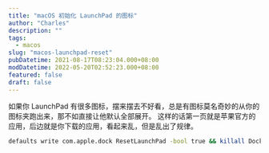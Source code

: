 ```yaml
---
title: "macOS 初始化 LaunchPad 的图标"
author: "Charles"
description: ""
tags:
  - macos
slug: "macos-launchpad-reset"
pubDatetime: 2021-08-17T08:23:04.000+08:00
modDatetime: 2022-05-20T02:52:23.000+08:00
featured: false
draft: false
---
```


如果你 LaunchPad 有很多图标，摆来摆去不好看，总是有图标莫名奇妙的从你的图标夹跑出来，那不如直接让他默认全部展开。
这样的话第一页就是苹果官方的应用，后边就是你下载的应用，看起来乱，但是乱出了规律。

```bash
defaults write com.apple.dock ResetLaunchPad -bool true && killall Dock
```
